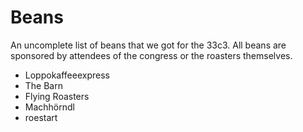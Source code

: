 # Beans

An uncomplete list of beans that we got for the 33c3. All beans are sponsored by attendees of the congress or the roasters themselves.

* Loppokaffeeexpress
* The Barn
* Flying Roasters
* Machhörndl
* roestart
